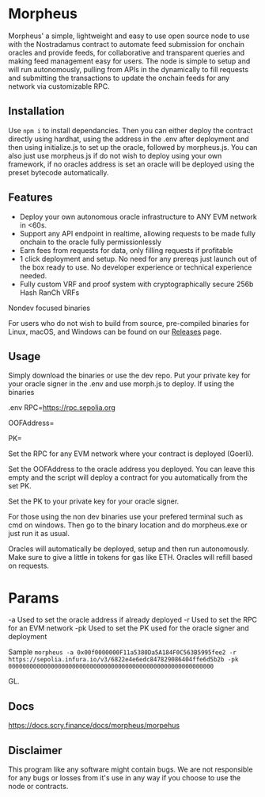# Morpheus

Morpheus' a simple, lightweight and easy to use open source node to use with the Nostradamus contract to automate feed submission for onchain oracles and provide feeds, for collaborative and transparent queries and making feed management easy for users. The node is simple to setup and will run autonomously, pulling from APIs in the dynamically to fill requests and submitting the transactions to update the onchain feeds for any network via customizable RPC.

## Installation

Use `npm i` to install dependancies. Then you can either deploy the contract directly using hardhat, using the address in the .env after deployment and then using initialize.js to set up the oracle, followed by morpheus.js. You can also just use morpheus.js if do not wish to deploy using your own framework, if no oracles address is set an oracle will be deployed using the preset bytecode automatically.

## Features

- Deploy your own autonomous oracle infrastructure to ANY EVM network in <60s.
- Support any API endpoint in realtime, allowing requests to be made fully onchain to the oracle fully permissionlessly
- Earn fees from requests for data, only filling requests if profitable
- 1 click deployment and setup. No need for any prereqs just launch out of the box ready to use. No developer experience or technical experience needed.
- Fully custom VRF and proof system with cryptographically secure 256b Hash RanCh VRFs

Nondev focused binaries

For users who do not wish to build from source, pre-compiled binaries for Linux, macOS, and Windows can be found on our [Releases](https://github.com/ScryProtocol/morpheus/releases) page.

## Usage

Simply download the binaries or use the dev repo. Put your private key for your oracle signer in the .env and use morph.js to deploy. If using the binaries

.env
RPC=https://rpc.sepolia.org

OOFAddress=

PK=

Set the RPC for any EVM network where your contract is deployed (Goerli).

Set the OOFAddress to the oracle address you deployed. You can leave this empty and the script will deploy a contract for you automatically from the set PK.

Set the PK to your private key for your oracle signer.

For those using the non dev binaries use your prefered terminal such as cmd on windows. Then go to the binary location and do
morpheus.exe
or just run it as usual.

Oracles will automatically be deployed, setup and then run autonomously. Make sure to give a little in tokens for gas like ETH. Oracles will refill based on requests.

# Params

-a Used to set the oracle address if already deployed
-r Used to set the RPC for an EVM network
-pk Used to set the PK used for the oracle signer and deployment

Sample
`morpheus -a 0x00f0000000F11a5380Da5A184F0C563B5995fee2 -r https://sepolia.infura.io/v3/6822e4e6edc847829086404ffe6d5b2b -pk 0000000000000000000000000000000000000000000000000000000000`

GL.

## Docs

https://docs.scry.finance/docs/morpheus/morpehus

## Disclaimer

This program like any software might contain bugs. We are not responsible for any bugs or losses from it's use in any way if you choose to use the node or contracts.
